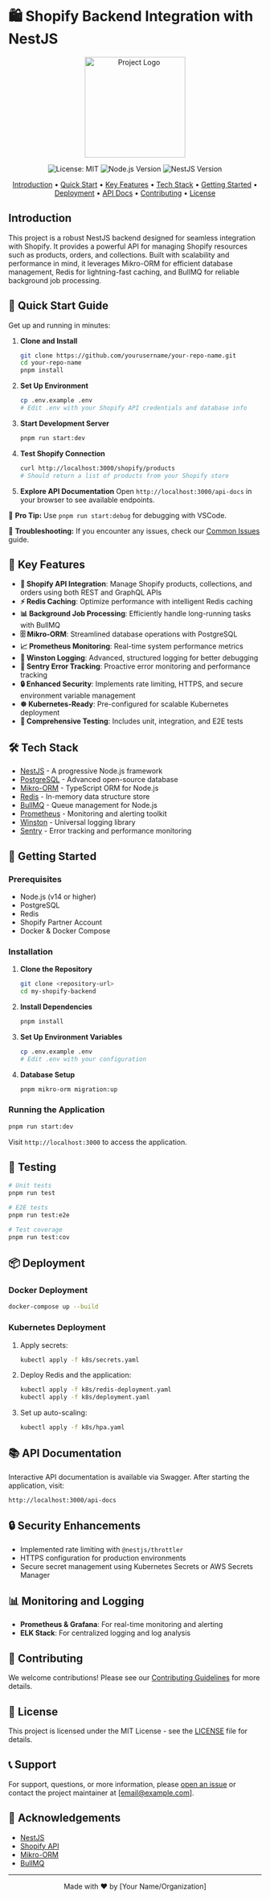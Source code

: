 # 🛍️ Shopify Backend Integration with NestJS

<p align="center">
  <img src="https://your-logo-url-here.com" alt="Project Logo" width="200">
</p>

<p align="center">
  <img src="https://img.shields.io/badge/license-MIT-blue.svg" alt="License: MIT">
  <img src="https://img.shields.io/badge/node-%3E%3D14.0.0-brightgreen.svg" alt="Node.js Version">
  <img src="https://img.shields.io/badge/nestjs-8.x-red.svg" alt="NestJS Version">
</p>

<p align="center">
  <a href="#introduction">Introduction</a> •
  <a href="#quick-start-guide">Quick Start</a> •
  <a href="#key-features">Key Features</a> •
  <a href="#tech-stack">Tech Stack</a> •
  <a href="#getting-started">Getting Started</a> •
  <a href="#deployment">Deployment</a> •
  <a href="#api-documentation">API Docs</a> •
  <a href="#contributing">Contributing</a> •
  <a href="#license">License</a>
</p>

## Introduction

This project is a robust NestJS backend designed for seamless integration with Shopify. It provides a powerful API for managing Shopify resources such as products, orders, and collections. Built with scalability and performance in mind, it leverages Mikro-ORM for efficient database management, Redis for lightning-fast caching, and BullMQ for reliable background job processing.

## 🚀 Quick Start Guide

Get up and running in minutes:

1. **Clone and Install**
   ```bash
   git clone https://github.com/yourusername/your-repo-name.git
   cd your-repo-name
   pnpm install
   ```

2. **Set Up Environment**
   ```bash
   cp .env.example .env
   # Edit .env with your Shopify API credentials and database info
   ```

3. **Start Development Server**
   ```bash
   pnpm run start:dev
   ```

4. **Test Shopify Connection**
   ```bash
   curl http://localhost:3000/shopify/products
   # Should return a list of products from your Shopify store
   ```

5. **Explore API Documentation**
   Open `http://localhost:3000/api-docs` in your browser to see available endpoints.

📘 **Pro Tip:** Use `pnpm run start:debug` for debugging with VSCode.

🔧 **Troubleshooting:** If you encounter any issues, check our [Common Issues](TROUBLESHOOTING.md) guide.

## 🌟 Key Features

- **🔗 Shopify API Integration**: Manage Shopify products, collections, and orders using both REST and GraphQL APIs
- **⚡ Redis Caching**: Optimize performance with intelligent Redis caching
- **📊 Background Job Processing**: Efficiently handle long-running tasks with BullMQ
- **🗄️ Mikro-ORM**: Streamlined database operations with PostgreSQL
- **📈 Prometheus Monitoring**: Real-time system performance metrics
- **📝 Winston Logging**: Advanced, structured logging for better debugging
- **🚨 Sentry Error Tracking**: Proactive error monitoring and performance tracking
- **🔒 Enhanced Security**: Implements rate limiting, HTTPS, and secure environment variable management
- **☸️ Kubernetes-Ready**: Pre-configured for scalable Kubernetes deployment
- **🧪 Comprehensive Testing**: Includes unit, integration, and E2E tests

## 🛠️ Tech Stack

- [NestJS](https://nestjs.com/) - A progressive Node.js framework
- [PostgreSQL](https://www.postgresql.org/) - Advanced open-source database
- [Mikro-ORM](https://mikro-orm.io/) - TypeScript ORM for Node.js
- [Redis](https://redis.io/) - In-memory data structure store
- [BullMQ](https://docs.bullmq.io/) - Queue management for Node.js
- [Prometheus](https://prometheus.io/) - Monitoring and alerting toolkit
- [Winston](https://github.com/winstonjs/winston) - Universal logging library
- [Sentry](https://sentry.io/) - Error tracking and performance monitoring

## 🚀 Getting Started

### Prerequisites

- Node.js (v14 or higher)
- PostgreSQL
- Redis
- Shopify Partner Account
- Docker & Docker Compose

### Installation

1. **Clone the Repository**
   ```bash
   git clone <repository-url>
   cd my-shopify-backend
   ```

2. **Install Dependencies**
   ```bash
   pnpm install
   ```

3. **Set Up Environment Variables**
   ```bash
   cp .env.example .env
   # Edit .env with your configuration
   ```

4. **Database Setup**
   ```bash
   pnpm mikro-orm migration:up
   ```

### Running the Application

```bash
pnpm run start:dev
```

Visit `http://localhost:3000` to access the application.

## 🧪 Testing

```bash
# Unit tests
pnpm run test

# E2E tests
pnpm run test:e2e

# Test coverage
pnpm run test:cov
```

## 📦 Deployment

### Docker Deployment

```bash
docker-compose up --build
```

### Kubernetes Deployment

1. Apply secrets:
   ```bash
   kubectl apply -f k8s/secrets.yaml
   ```

2. Deploy Redis and the application:
   ```bash
   kubectl apply -f k8s/redis-deployment.yaml
   kubectl apply -f k8s/deployment.yaml
   ```

3. Set up auto-scaling:
   ```bash
   kubectl apply -f k8s/hpa.yaml
   ```

## 📚 API Documentation

Interactive API documentation is available via Swagger. After starting the application, visit:

`http://localhost:3000/api-docs`

## 🔒 Security Enhancements

- Implemented rate limiting with `@nestjs/throttler`
- HTTPS configuration for production environments
- Secure secret management using Kubernetes Secrets or AWS Secrets Manager

## 📊 Monitoring and Logging

- **Prometheus & Grafana**: For real-time monitoring and alerting
- **ELK Stack**: For centralized logging and log analysis

## 🤝 Contributing

We welcome contributions! Please see our [Contributing Guidelines](CONTRIBUTING.md) for more details.

## 📄 License

This project is licensed under the MIT License - see the [LICENSE](LICENSE) file for details.

## 📞 Support

For support, questions, or more information, please [open an issue](https://github.com/yourusername/your-repo-name/issues) or contact the project maintainer at [email@example.com].

## 🙏 Acknowledgements

- [NestJS](https://nestjs.com/)
- [Shopify API](https://shopify.dev/api)
- [Mikro-ORM](https://mikro-orm.io/)
- [BullMQ](https://docs.bullmq.io/)

---

<p align="center">
  Made with ❤️ by [Your Name/Organization]
</p>
